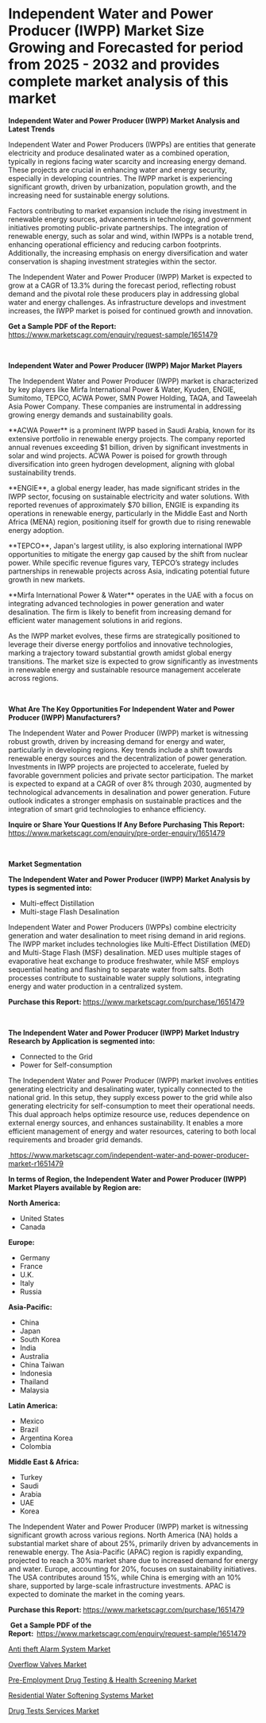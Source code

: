 <p><h1>Independent Water and Power Producer (IWPP) Market Size Growing and Forecasted for period from 2025 - 2032 and provides complete market analysis of this market</h1></p><p><strong>Independent Water and Power Producer (IWPP) Market Analysis and Latest Trends</strong></p>
<p><p>Independent Water and Power Producers (IWPPs) are entities that generate electricity and produce desalinated water as a combined operation, typically in regions facing water scarcity and increasing energy demand. These projects are crucial in enhancing water and energy security, especially in developing countries. The IWPP market is experiencing significant growth, driven by urbanization, population growth, and the increasing need for sustainable energy solutions.</p><p>Factors contributing to market expansion include the rising investment in renewable energy sources, advancements in technology, and government initiatives promoting public-private partnerships. The integration of renewable energy, such as solar and wind, within IWPPs is a notable trend, enhancing operational efficiency and reducing carbon footprints. Additionally, the increasing emphasis on energy diversification and water conservation is shaping investment strategies within the sector.</p><p>The Independent Water and Power Producer (IWPP) Market is expected to grow at a CAGR of 13.3% during the forecast period, reflecting robust demand and the pivotal role these producers play in addressing global water and energy challenges. As infrastructure develops and investment increases, the IWPP market is poised for continued growth and innovation.</p></p>
<p><strong>Get a Sample PDF of the Report:&nbsp;</strong> <a href="https://www.marketscagr.com/enquiry/request-sample/1651479?utm_campaign=2660&utm_medium=2&utm_source=Github&utm_content=ia&utm_term=23032025&utm_id=independent-water-and-power-producer-iwpp">https://www.marketscagr.com/enquiry/request-sample/1651479</a></p>
<p>&nbsp;</p>
<p><strong>Independent Water and Power Producer (IWPP) Major Market Players</strong></p>
<p><p>The Independent Water and Power Producer (IWPP) market is characterized by key players like Mirfa International Power & Water, Kyuden, ENGIE, Sumitomo, TEPCO, ACWA Power, SMN Power Holding, TAQA, and Taweelah Asia Power Company. These companies are instrumental in addressing growing energy demands and sustainability goals.</p><p>**ACWA Power** is a prominent IWPP based in Saudi Arabia, known for its extensive portfolio in renewable energy projects. The company reported annual revenues exceeding $1 billion, driven by significant investments in solar and wind projects. ACWA Power is poised for growth through diversification into green hydrogen development, aligning with global sustainability trends.</p><p>**ENGIE**, a global energy leader, has made significant strides in the IWPP sector, focusing on sustainable electricity and water solutions. With reported revenues of approximately $70 billion, ENGIE is expanding its operations in renewable energy, particularly in the Middle East and North Africa (MENA) region, positioning itself for growth due to rising renewable energy adoption.</p><p>**TEPCO**, Japan's largest utility, is also exploring international IWPP opportunities to mitigate the energy gap caused by the shift from nuclear power. While specific revenue figures vary, TEPCO’s strategy includes partnerships in renewable projects across Asia, indicating potential future growth in new markets.</p><p>**Mirfa International Power & Water** operates in the UAE with a focus on integrating advanced technologies in power generation and water desalination. The firm is likely to benefit from increasing demand for efficient water management solutions in arid regions.</p><p>As the IWPP market evolves, these firms are strategically positioned to leverage their diverse energy portfolios and innovative technologies, marking a trajectory toward substantial growth amidst global energy transitions. The market size is expected to grow significantly as investments in renewable energy and sustainable resource management accelerate across regions.</p></p>
<p>&nbsp;</p>
<p><strong>What Are The Key Opportunities For Independent Water and Power Producer (IWPP) Manufacturers?</strong></p>
<p><p>The Independent Water and Power Producer (IWPP) market is witnessing robust growth, driven by increasing demand for energy and water, particularly in developing regions. Key trends include a shift towards renewable energy sources and the decentralization of power generation. Investments in IWPP projects are projected to accelerate, fueled by favorable government policies and private sector participation. The market is expected to expand at a CAGR of over 8% through 2030, augmented by technological advancements in desalination and power generation. Future outlook indicates a stronger emphasis on sustainable practices and the integration of smart grid technologies to enhance efficiency.</p></p>
<p><strong>Inquire or Share Your Questions If Any Before Purchasing This Report:</strong> <a href="https://www.marketscagr.com/enquiry/pre-order-enquiry/1651479?utm_campaign=2660&utm_medium=2&utm_source=Github&utm_content=ia&utm_term=23032025&utm_id=independent-water-and-power-producer-iwpp">https://www.marketscagr.com/enquiry/pre-order-enquiry/1651479</a></p>
<p>&nbsp;</p>
<p><strong>Market Segmentation</strong></p>
<p><strong>The Independent Water and Power Producer (IWPP) Market Analysis by types is segmented into:</strong></p>
<p><ul><li>Multi-effect Distillation</li><li>Multi-stage Flash Desalination</li></ul></p>
<p><p>Independent Water and Power Producers (IWPPs) combine electricity generation and water desalination to meet rising demand in arid regions. The IWPP market includes technologies like Multi-Effect Distillation (MED) and Multi-Stage Flash (MSF) desalination. MED uses multiple stages of evaporative heat exchange to produce freshwater, while MSF employs sequential heating and flashing to separate water from salts. Both processes contribute to sustainable water supply solutions, integrating energy and water production in a centralized system.</p></p>
<p><strong>Purchase this Report:&nbsp;</strong><a href="https://www.marketscagr.com/purchase/1651479?utm_campaign=2660&utm_medium=2&utm_source=Github&utm_content=ia&utm_term=23032025&utm_id=independent-water-and-power-producer-iwpp">https://www.marketscagr.com/purchase/1651479</a></p>
<p>&nbsp;</p>
<p><strong>The Independent Water and Power Producer (IWPP) Market Industry Research by Application is segmented into:</strong></p>
<p><ul><li>Connected to the Grid</li><li>Power for Self-consumption</li></ul></p>
<p><p>The Independent Water and Power Producer (IWPP) market involves entities generating electricity and desalinating water, typically connected to the national grid. In this setup, they supply excess power to the grid while also generating electricity for self-consumption to meet their operational needs. This dual approach helps optimize resource use, reduces dependence on external energy sources, and enhances sustainability. It enables a more efficient management of energy and water resources, catering to both local requirements and broader grid demands.</p></p>
<p><a href="https://www.marketscagr.com/independent-water-and-power-producer-market-r1651479?utm_campaign=2660&utm_medium=2&utm_source=Github&utm_content=ia&utm_term=23032025&utm_id=independent-water-and-power-producer-iwpp">&nbsp;https://www.marketscagr.com/independent-water-and-power-producer-market-r1651479</a></p>
<p><strong>In terms of Region, the Independent Water and Power Producer (IWPP) Market Players available by Region are:</strong></p>
<p>
    <p> <strong> North America: </strong>
        <ul>
            <li>United States</li>
            <li>Canada</li>
        </ul>
        </p> 
    <p> <strong> Europe: </strong>
        <ul>
            <li>Germany</li>
            <li>France</li>
            <li>U.K.</li>
            <li>Italy</li>
            <li>Russia</li>
        </ul>
        </p> 
    <p> <strong> Asia-Pacific: </strong>
        <ul>
            <li>China</li>
            <li>Japan</li>
            <li>South Korea</li>
            <li>India</li>
            <li>Australia</li>
            <li>China Taiwan</li>
            <li>Indonesia</li>
            <li>Thailand</li>
            <li>Malaysia</li>
        </ul>
        </p> 
    <p> <strong> Latin America: </strong>
        <ul>
            <li>Mexico</li>
            <li>Brazil</li>
            <li>Argentina Korea</li>
            <li>Colombia</li>
        </ul>
        </p> 
    <p> <strong> Middle East & Africa: </strong>
        <ul>
            <li>Turkey</li>
            <li>Saudi</li>
            <li>Arabia</li>
            <li>UAE</li>
            <li>Korea</li>
        </ul>
    </p>
    </p>
<p><p>The Independent Water and Power Producer (IWPP) market is witnessing significant growth across various regions. North America (NA) holds a substantial market share of about 25%, primarily driven by advancements in renewable energy. The Asia-Pacific (APAC) region is rapidly expanding, projected to reach a 30% market share due to increased demand for energy and water. Europe, accounting for 20%, focuses on sustainability initiatives. The USA contributes around 15%, while China is emerging with an 10% share, supported by large-scale infrastructure investments. APAC is expected to dominate the market in the coming years.</p></p>
<p><strong>Purchase this Report: </strong><a href="https://www.marketscagr.com/purchase/1651479?utm_campaign=2660&utm_medium=2&utm_source=Github&utm_content=ia&utm_term=23032025&utm_id=independent-water-and-power-producer-iwpp">https://www.marketscagr.com/purchase/1651479</a></p>
<p>&nbsp;<strong>Get a Sample PDF of the Report:&nbsp;&nbsp;</strong><a href="https://www.marketscagr.com/enquiry/request-sample/1651479?utm_campaign=2660&utm_medium=2&utm_source=Github&utm_content=ia&utm_term=23032025&utm_id=independent-water-and-power-producer-iwpp">https://www.marketscagr.com/enquiry/request-sample/1651479</a></p>
<p><strong></strong></p>
<p><p><a href="https://www.linkedin.com/pulse/anti-theft-alarm-system-market-overview-size-value-share-analysis-b1iwe?utm_campaign=2660&utm_medium=2&utm_source=Github&utm_content=ia&utm_term=23032025&utm_id=independent-water-and-power-producer-iwpp">Anti theft Alarm System Market</a></p><p><a href="https://www.linkedin.com/pulse/forecast-of74-cagr-study-overflow-valves-market-analysis-report-naupe?utm_campaign=2660&utm_medium=2&utm_source=Github&utm_content=ia&utm_term=23032025&utm_id=independent-water-and-power-producer-iwpp">Overflow Valves Market</a></p><p><a href="https://github.com/stillsfloria19981/Market-Research-Report-List-1/blob/main/pre-employment-drug-testing-health-screening-market.md?utm_campaign=2660&utm_medium=2&utm_source=Github&utm_content=ia&utm_term=23032025&utm_id=independent-water-and-power-producer-iwpp">Pre-Employment Drug Testing & Health Screening Market</a></p><p><a href="https://www.linkedin.com/pulse/comprehensive-residential-water-softening-systems-market-analysis-ynyke?utm_campaign=2660&utm_medium=2&utm_source=Github&utm_content=ia&utm_term=23032025&utm_id=independent-water-and-power-producer-iwpp">Residential Water Softening Systems Market</a></p><p><a href="https://github.com/gukenneth26571/Market-Research-Report-List-1/blob/main/drug-tests-services-market.md?utm_campaign=2660&utm_medium=2&utm_source=Github&utm_content=ia&utm_term=23032025&utm_id=independent-water-and-power-producer-iwpp">Drug Tests Services Market</a></p></p>